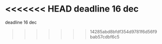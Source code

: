 <<<<<<< HEAD
deadline 16 dec
=======
deadline 16 dec
>>>>>>> 14285abd8bfdf354d9781f6d56f9bab57cdbf6c5
